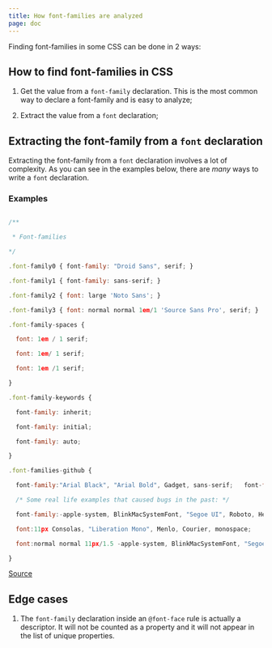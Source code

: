 ```yaml
---
title: How font-families are analyzed
page: doc
---
```


Finding font-families in some CSS can be done in 2 ways:

## How to find font-families in CSS

1. Get the value from a `font-family` declaration. This is the most common way to declare a font-family and is easy to analyze;

2. Extract the value from a `font` declaration;

## Extracting the font-family from a `font` declaration

Extracting the font-family from a `font` declaration involves a lot of complexity. As you can see in the examples below, there are _many_ ways to write a `font` declaration.

### Examples

```js

/**

 * Font-families

*/

.font-family0 { font-family: "Droid Sans", serif; }

.font-family1 { font-family: sans-serif; }

.font-family2 { font: large 'Noto Sans'; }

.font-family3 { font: normal normal 1em/1 'Source Sans Pro', serif; }

.font-family-spaces {

  font: 1em / 1 serif;

  font: 1em/ 1 serif;

  font: 1em /1 serif;

}

.font-family-keywords {

  font-family: inherit;

  font-family: initial;

  font-family: auto;

}

.font-families-github {

  font-family:"Arial Black", "Arial Bold", Gadget, sans-serif;   font-family:"Brush Script MT", cursive;   font-family:monospace;   font-family:Consolas, "Liberation Mono", Menlo, Courier, monospace;

  /* Some real life examples that caused bugs in the past: */

  font-family:-apple-system, BlinkMacSystemFont, "Segoe UI", Roboto, Helvetica, Arial, sans-serif, "Apple Color Emoji", "Segoe UI Emoji", "Segoe UI Symbol";

  font:11px Consolas, "Liberation Mono", Menlo, Courier, monospace;

  font:normal normal 11px/1.5 -apple-system, BlinkMacSystemFont, "Segoe UI", Roboto, Helvetica, Arial, sans-serif, "Apple Color Emoji", "Segoe UI Emoji", "Segoe UI Symbol";

}

```

[Source](https://github.com/projectwallace/css-analyzer/blob/349edb4a371cb017f052b3ba00eb7374e9231332/test/analyzer/values/input.css#L87-L110)

## Edge cases

1. The `font-family` declaration inside an `@font-face` rule is actually a descriptor. It will not be counted as a property and it will not appear in the list of unique properties.
